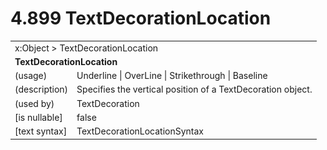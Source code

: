 <html dir="LTR" xmlns:mshelp="http://msdn.microsoft.com/mshelp" xmlns:ddue="http://ddue.schemas.microsoft.com/authoring/2003/5" xmlns:xlink="http://www.w3.org/1999/xlink" xmlns:tool="http://www.microsoft.com/tooltip">

<body>
 <input type="hidden" id="userDataCache" class="userDataStyle">
 <input type="hidden" id="hiddenScrollOffset">
 <img id="dropDownImage" style="display:none; height:0; width:0;" src="../local/drpdown.gif">
 <img id="dropDownHoverImage" style="display:none; height:0; width:0;" src="../local/drpdown_orange.gif">
 <img id="collapseImage" style="display:none; height:0; width:0;" src="../local/collapse.gif">
 <img id="expandImage" style="display:none; height:0; width:0;" src="../local/exp.gif">
 <img id="collapseAllImage" style="display:none; height:0; width:0;" src="../local/collall.gif">
 <img id="expandAllImage" style="display:none; height:0; width:0;" src="../local/expall.gif">
 <img id="copyImage" style="display:none; height:0; width:0;" src="../local/copycode.gif">
 <img id="copyHoverImage" style="display:none; height:0; width:0;" src="../local/copycodeHighlight.gif">
 <div id="header"><h1 class="heading">4.899 TextDecorationLocation</h1></div>

 <div id="mainSection">
 <div id="mainBody">
 <div id="allHistory" class="saveHistory" onsave="saveAll()" onload="loadAll()"></div>
 <p xmlns:wsd="http://wsdev.schemas.microsoft.com/authoring/2008/2" xmlns:msxsl="urn:schemas-microsoft-com:xslt" xmlns:script="urn:script" xmlns:build="urn:build">
 </p>
 <div id="sectionSection0" class="section" name="collapseableSection">
 <content xmlns="http://ddue.schemas.microsoft.com/authoring/2003/5" xmlns:wsd="http://wsdev.schemas.microsoft.com/authoring/2008/2" xmlns:msxsl="urn:schemas-microsoft-com:xslt" xmlns:script="urn:script" xmlns:build="urn:build">
 </content>
 </div>
 <div id="sectionSection1" class="section" name="collapseableSection">
 <content xmlns="http://ddue.schemas.microsoft.com/authoring/2003/5" xmlns:wsd="http://wsdev.schemas.microsoft.com/authoring/2008/2" xmlns:msxsl="urn:schemas-microsoft-com:xslt" xmlns:script="urn:script" xmlns:build="urn:build">
 <table class="ProtocolAuthoredTable" xmlns="">
 <tr><td colspan="2">
<mshelp:link keywords="c0d383e4-fcdb-4546-a06b-81c262fe2a5e" tabindex="0">x:Object</mshelp:link> &gt; <mshelp:link keywords="a44b70cb-333a-41d0-a628-d8bf74164cda" tabindex="0">TextDecorationLocation</mshelp:link> </td>
 </tr>
 <tr><td colspan="2">
 <b>TextDecorationLocation</b> </td>
 </tr>
 <tr><td><div class="indent0">(usage)</div></td>
 <td><mshelp:link keywords="63378911-d2a2-4c39-9058-10a89d93ba9e" tabindex="0">Underline</mshelp:link> | <mshelp:link keywords="63378911-d2a2-4c39-9058-10a89d93ba9e" tabindex="0">OverLine</mshelp:link> | <mshelp:link keywords="63378911-d2a2-4c39-9058-10a89d93ba9e" tabindex="0">Strikethrough</mshelp:link> | <mshelp:link keywords="63378911-d2a2-4c39-9058-10a89d93ba9e" tabindex="0">Baseline</mshelp:link></td>
 </tr>
 <tr><td><div class="indent0">(description)</div></td>
 <td>Specifies the vertical position of a TextDecoration object.</td>
 </tr>
 <tr><td><div class="indent0">(used by)</div></td>
 <td><mshelp:link keywords="f72e3313-0ecc-437a-9f41-9681e8548c6e" tabindex="0">TextDecoration</mshelp:link></td>
 </tr>
 <tr><td><div class="indent0">[is nullable]</div></td>
 <td>false</td>
 </tr>
 <tr><td><div class="indent0">[text syntax]</div></td>
 <td><mshelp:link keywords="63378911-d2a2-4c39-9058-10a89d93ba9e" tabindex="0">TextDecorationLocationSyntax</mshelp:link></td>
 </tr>
</table>
 </content>
 </div>
 <!--[if gte IE 5]>
 <tool:tip element="languageFilterToolTip" avoidmouse="false"/>
 <![endif]-->
 </div>
 <a name="feedback"></a><span></span>
 </div>
</body></html>

